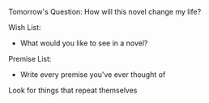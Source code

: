 Tomorrow's Question: How will this novel change my life?

Wish List:
- What would you like to see in a novel?

Premise List:
- Write every premise you've ever thought of

Look for things that repeat themselves
